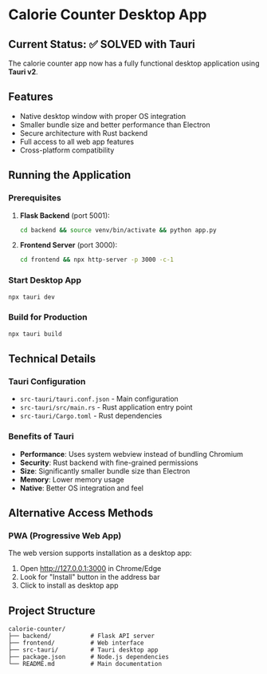 # Calorie Counter Desktop App

## Current Status: ✅ SOLVED with Tauri

The calorie counter app now has a fully functional desktop application using **Tauri v2**.

## Features

- Native desktop window with proper OS integration
- Smaller bundle size and better performance than Electron
- Secure architecture with Rust backend
- Full access to all web app features
- Cross-platform compatibility

## Running the Application

### Prerequisites

1. **Flask Backend** (port 5001):
   ```bash
   cd backend && source venv/bin/activate && python app.py
   ```

2. **Frontend Server** (port 3000):
   ```bash
   cd frontend && npx http-server -p 3000 -c-1
   ```

### Start Desktop App

```bash
npx tauri dev
```

### Build for Production

```bash
npx tauri build
```

## Technical Details

### Tauri Configuration
- `src-tauri/tauri.conf.json` - Main configuration
- `src-tauri/src/main.rs` - Rust application entry point  
- `src-tauri/Cargo.toml` - Rust dependencies

### Benefits of Tauri
- **Performance**: Uses system webview instead of bundling Chromium
- **Security**: Rust backend with fine-grained permissions
- **Size**: Significantly smaller bundle size than Electron
- **Memory**: Lower memory usage
- **Native**: Better OS integration and feel

## Alternative Access Methods

### PWA (Progressive Web App)
The web version supports installation as a desktop app:

1. Open <http://127.0.0.1:3000> in Chrome/Edge
2. Look for "Install" button in the address bar
3. Click to install as desktop app

## Project Structure

```
calorie-counter/
├── backend/           # Flask API server
├── frontend/          # Web interface
├── src-tauri/         # Tauri desktop app
├── package.json       # Node.js dependencies
└── README.md          # Main documentation
